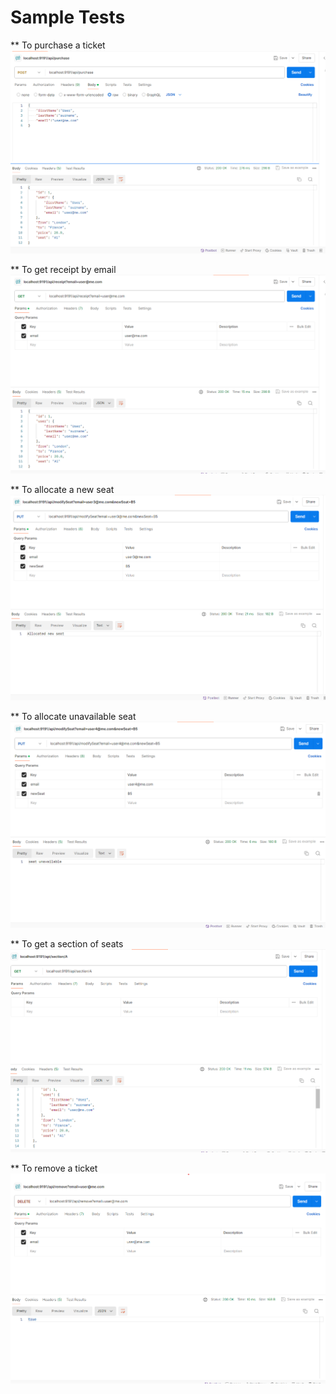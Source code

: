 # Sample Tests

** To purchase a ticket
![Purchase Ticket](https://github.com/Charansan2014/London-Express/blob/master/images/purchase.png)

** To get receipt by email
![Receipt](https://github.com/Charansan2014/London-Express/blob/master/images/get%20new%20seat.png)

** To allocate a new seat
![Allocate new seat](https://github.com/Charansan2014/London-Express/blob/master/images/allocate%20new%20seat.png)

** To allocate unavailable seat
![Unavailable seat](https://github.com/Charansan2014/London-Express/blob/master/images/unavailable%20seat.png)

** To get a section of seats
![Section seats](https://github.com/Charansan2014/London-Express/blob/master/images/section%20seats.png)

** To remove a ticket
![Delete Ticket](https://github.com/Charansan2014/London-Express/blob/master/images/remove%20ticket.png)
